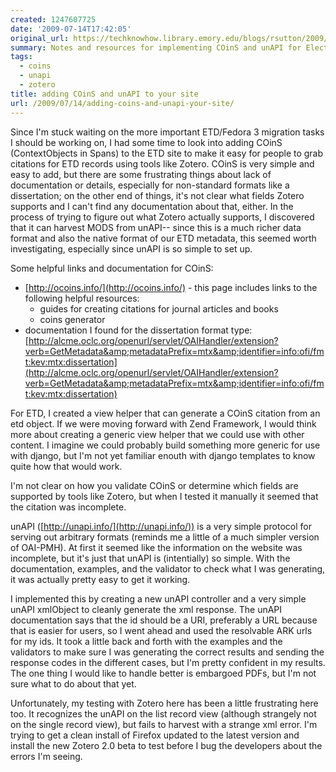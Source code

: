```yaml
---
created: 1247607725
date: '2009-07-14T17:42:05'
original_url: https://techknowhow.library.emory.edu/blogs/rsutton/2009/07/14/adding-coins-and-unapi-your-site
summary: Notes and resources for implementing COinS and unAPI for Electronic Thesis and Dissertation records.
tags:
  - coins
  - unapi
  - zotero
title: adding COinS and unAPI to your site
url: /2009/07/14/adding-coins-and-unapi-your-site/
---
```



Since I'm stuck waiting on the more important ETD/Fedora 3 migration tasks I should be working on, I had some time to look into adding COinS  (ContextObjects in Spans) to the ETD site to make it easy for people to grab citations for ETD records using tools like Zotero. COinS is very simple and easy to add, but there are some frustrating things about lack of documentation or details, especially for non-standard formats like a dissertation; on the other end of things, it's not clear what fields Zotero supports and I can't find any documentation about that, either. In the process of trying to figure out what Zotero actually supports, I discovered that it can harvest MODS from unAPI-- since this is a much richer data format and also the native format of our ETD metadata, this seemed worth investigating, especially since unAPI is so simple to set up.

Some helpful links and documentation for COinS:

* [http://ocoins.info/](http://ocoins.info/) - this page includes links to the following helpful resources:
  * guides for creating citations for journal articles and books
  * coins generator
* documentation I found for the dissertation format type: [http://alcme.oclc.org/openurl/servlet/OAIHandler/extension?verb=GetMetadata&amp;metadataPrefix=mtx&amp;identifier=info:ofi/fmt:kev:mtx:dissertation](http://alcme.oclc.org/openurl/servlet/OAIHandler/extension?verb=GetMetadata&amp;metadataPrefix=mtx&amp;identifier=info:ofi/fmt:kev:mtx:dissertation)

For ETD, I created a view helper that can generate a COinS citation from an etd object. If we were moving forward with Zend Framework, I would think more about creating a generic view helper that we could use with other content. I imagine we could probably build something more generic for use with django, but I'm not yet familiar enouth with django templates to know quite how that would work.

I'm not clear on how you validate COinS or determine which fields are supported by tools like Zotero, but when I tested it manually it seemed that the citation was incomplete.

unAPI ([http://unapi.info/](http://unapi.info/)) is a very simple protocol for serving out arbitrary formats (reminds me a little of a much simpler version of OAI-PMH). At first it seemed like the information on the website was incomplete, but it's just that unAPI is (intentially) so simple. With the documentation, examples, and the validator to check what I was generating, it was actually pretty easy to get it working.

I implemented this by creating a new unAPI controller and a very simple unAPI xmlObject to cleanly generate the xml response. The unAPI documentation says that the id should be a URI, preferably a URL because that is easier for users, so I went ahead and used the resolvable ARK urls for my ids. It took a little back and forth with the examples and the validators to make sure I was generating the correct results and sending the response codes in the different cases, but I'm pretty confident in my results. The one thing I would like to handle better is embargoed PDFs, but I'm not sure what to do about that yet.

Unfortunately, my testing with Zotero here has been a little frustrating here too. It recognizes the unAPI on the list record view (although strangely not on the single record view), but fails to harvest with a strange xml error. I'm trying to get a clean install of Firefox updated to the latest version and install the new Zotero 2.0 beta to test before I bug the developers about the errors I'm seeing.